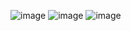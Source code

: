 ![image](https://github.com/shivamgoel7764/AWS-Cloud-Solutions-Architect-Professional-Certificate-Coursera-Answers/assets/103335994/d87fc03a-f253-4db6-8f82-72a564bb1438)
![image](https://github.com/shivamgoel7764/AWS-Cloud-Solutions-Architect-Professional-Certificate-Coursera-Answers/assets/103335994/4e51b0e7-13a3-4210-b674-68ffbaf5bc69)
![image](https://github.com/shivamgoel7764/AWS-Cloud-Solutions-Architect-Professional-Certificate-Coursera-Answers/assets/103335994/a0c4b649-e134-498e-bedb-7c4b6a4d34d1)
